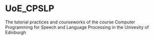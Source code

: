 # UoE_CPSLP
The tutorial practices and courseworks of the course Computer Programming for Speech and Language Processing in the Univesity of Edinburgh
